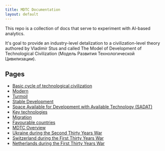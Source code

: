 ```yaml
---
title: MDTC Documentation
layout: default
---
```


This repo is a collection of docs that serve to experiment with AI-based analytics.

It's goal to provide an industry-level detalization to a civilization-level theory authored by Vladimir Stus and called The Model of Development of Technological Civilization (Модель Развития Технологической Цивилизации).

## Pages

- [Basic cycle of technological civilization](mdtc/cycle.md)
- [Modern](mdtc/modern.md)
- [Turmoil](mdtc/turmoil.md)
- [Stable Development](mdtc/stable.md)
- [Space Available for Development with Available Technology (SADAT)](mdtc/space.md)
- [Key technologies](mdtc/key-tech.md)
- [Migration](mdtc/migration.md)
- [Favourable countries](mdtc/favourable-countries.md)
- [MDTC Overview](mdtc/mdtc.md)
- [Ukraine during the Second Thirty Years War](mdtc/2-30-w/ukraine.md)
- [Switzerland during the First Thirty Years War](mdtc/1-30-w/switzerland.md)
- [Netherlands during the First Thirty Years War](mdtc/1-30-w/netherlands.md)
